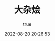 ---
pageComponent:
  name: Catalogue
  data:
    path: 06.大杂烩
    imgUrl: /img/more.svg
    description: Docker, Python, 网络, Idea使用等一些杂乱其它知识
title: 大杂烩
date: 2022-08-20 20:26:53
permalink: /more/
sidebar: false
article: false
comment: false
editLink: false
author:
  name: dongxinping
  link: https://gitee.com/dxpchina
---